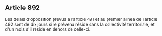 Article 892
----
Les délais d'opposition prévus à l'article 491 et au premier alinéa de l'article
492 sont de dix jours si le prévenu réside dans la collectivité territoriale, et
d'un mois s'il réside en dehors de celle-ci.
